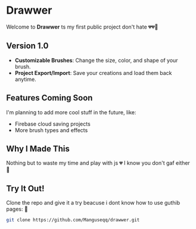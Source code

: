 # Drawwer 
Welcome to **Drawwer**
ts my first public project don't hate 💔💔🥀

## Version 1.0
- **Customizable Brushes**: Change the size, color, and shape of your brush.
- **Project Export/Import**: Save your creations and load them back anytime.

## Features Coming Soon
I'm planning to add more cool stuff in the future, like:
- Firebase cloud saving projects 
- More brush types and effects 

## Why I Made This 
Nothing but to waste my time and play with js 💔
I know you don't gaf either 🥀

## Try It Out! 
Clone the repo and give it a try beacuse i dont know how to use guthib pages: 🥀
```bash
git clone https://github.com/Manguseqq/drawwer.git